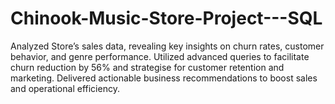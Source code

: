 # Chinook-Music-Store-Project---SQL

Analyzed Store’s sales data, revealing key insights on churn rates, customer behavior, and genre performance.
Utilized advanced queries to facilitate churn reduction by 56% and strategise for customer retention and marketing.
Delivered actionable business recommendations to boost sales and operational efficiency.

